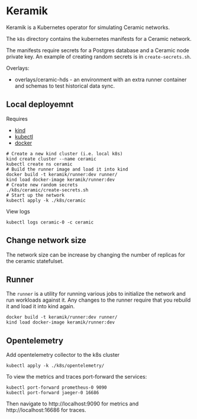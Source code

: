 # Keramik

Keramik is a Kubernetes operator for simulating Ceramic networks.

The `k8s` directory contains the kubernetes manifests for a Ceramic network.

The manifests require secrets for a Postgres database and a Ceramic node private key.
An example of creating random secrets is in `create-secrets.sh`.

Overlays:
- overlays/ceramic-hds - an environment with an extra runner container and schemas to test historical data sync.

## Local deployemnt

Requires
  - [kind](https://kind.sigs.k8s.io/)
  - [kubectl](https://kubernetes.io/docs/tasks/tools/install-kubectl/)
  - [docker](https://docs.docker.com/get-docker/)


```
# Create a new kind cluster (i.e. local k8s)
kind create cluster --name ceramic
kubectl create ns ceramic
# Build the runner image and load it into kind
docker build -t keramik/runner:dev runner/
kind load docker-image keramik/runner:dev
# Create new random secrets
./k8s/ceramic/create-secrets.sh
# Start up the network
kubectl apply -k ./k8s/ceramic
```

View logs

```
kubectl logs ceramic-0 -c ceramic
```

## Change network size

The network size can be increase by changing the number of replicas for the ceramic statefulset.


## Runner

The `runner` is a utility for running various jobs to initialize the network and run workloads against it.
Any changes to the runner require that you rebuild it and load it into kind again.

    docker build -t keramik/runner:dev runner/
    kind load docker-image keramik/runner:dev

## Opentelemetry

Add opentelemetry collector to the k8s cluster

    kubectl apply -k ./k8s/opentelemetry/

To view the metrics and traces port-forward the services:

    kubectl port-forward prometheus-0 9090
    kubectl port-forward jaeger-0 16686

Then navigate to http://localhost:9090 for metrics and http://localhost:16686 for traces.
